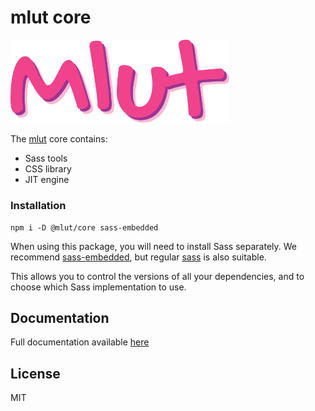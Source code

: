 # mlut core #

<img alt="Logo" src="https://github.com/mlutcss/mlut/raw/master/docs/img/logo-full.png" width="350"/>

The [mlut](https://github.com/mlutcss/mlut) core contains:
- Sass tools
- CSS library
- JIT engine

### Installation ###

```
npm i -D @mlut/core sass-embedded
```

When using this package, you will need to install Sass separately. We recommend [sass-embedded](https://www.npmjs.com/package/sass-embedded), but regular [sass](https://www.npmjs.com/package/sass) is also suitable.

This allows you to control the versions of all your dependencies, and to choose which Sass implementation to use.

## Documentation ##
Full documentation available [here](https://mlutcss.github.io/mlut/)

## License ##
MIT
